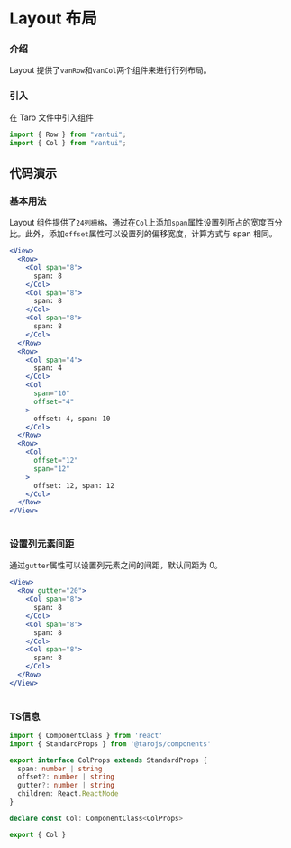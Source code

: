 # Layout 布局

### 介绍

Layout 提供了`vanRow`和`vanCol`两个组件来进行行列布局。

### 引入

在 Taro 文件中引入组件

```js
import { Row } from "vantui";
import { Col } from "vantui"; 
```

## 代码演示

### 基本用法

Layout 组件提供了`24列栅格`，通过在`Col`上添加`span`属性设置列所占的宽度百分比。此外，添加`offset`属性可以设置列的偏移宽度，计算方式与 span 相同。

```jsx
<View>
  <Row>
    <Col span="8">
      span: 8
    </Col>
    <Col span="8">
      span: 8
    </Col>
    <Col span="8">
      span: 8
    </Col>
  </Row>
  <Row>
    <Col span="4">
      span: 4
    </Col>
    <Col
      span="10"
      offset="4"
    >
      offset: 4, span: 10
    </Col>
  </Row>
  <Row>
    <Col
      offset="12"
      span="12"
    >
      offset: 12, span: 12
    </Col>
  </Row>
</View>
 
```

### 设置列元素间距

通过`gutter`属性可以设置列元素之间的间距，默认间距为 0。

```jsx
<View>
  <Row gutter="20">
    <Col span="8">
      span: 8
    </Col>
    <Col span="8">
      span: 8
    </Col>
    <Col span="8">
      span: 8
    </Col>
  </Row>
</View>
 
```
### TS信息
```ts 
import { ComponentClass } from 'react'
import { StandardProps } from '@tarojs/components'

export interface ColProps extends StandardProps {
  span: number | string
  offset?: number | string
  gutter?: number | string
  children: React.ReactNode
}

declare const Col: ComponentClass<ColProps>

export { Col }
```